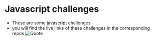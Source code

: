 # Javascript challenges
- These are some javascript challenges
- you will find the live links of these challenges in the corresponding repos
![Quote](https://github-readme-quotes-bay.vercel.app/quote?theme=default&animation=default&layout=churchill&font=Gabrielle&quoteType=quote-for-the-day&bgColor=lavender&fontColor=mintgreen)
